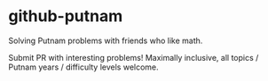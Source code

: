 # github-putnam
Solving Putnam problems with friends who like math.

Submit PR with interesting problems!  Maximally inclusive, all topics / Putnam years / difficulty levels welcome.
